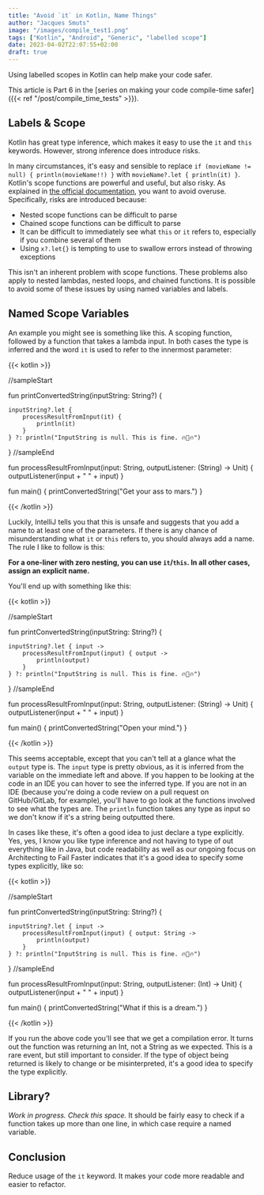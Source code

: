 ```yaml
---
title: "Avoid `it` in Kotlin, Name Things"
author: "Jacques Smuts"
image: "/images/compile_test1.png"
tags: ["Kotlin", "Android", "Generic", "labelled scope"]
date: 2023-04-02T22:07:55+02:00
draft: true
---
```


Using labelled scopes in Kotlin can help make your code safer.

<!--more-->

This article is Part 6 in the [series on making your code compile-time safer]({{< ref "/post/compile_time_tests" >}}).

## Labels & Scope

Kotlin has great type inference, which makes it easy to use the `it` and `this` keywords. However, strong inference does introduce risks.

In many circumstances, it's easy and sensible to replace `if (movieName != null) { println(movieName!!) }` with `movieName?.let { println(it) }`. Kotlin's scope functions are powerful and useful, but also risky. As explained in [the official documentation](https://kotlinlang.org/docs/reference/scope-functions.html), you want to avoid overuse. Specifically, risks are introduced because:
 - Nested scope functions can be difficult to parse
 - Chained scope functions can be difficult to parse
 - It can be difficult to immediately see what `this` or `it` refers to, especially if you combine several of them
 - Using `x?.let{}` is tempting to use to swallow errors instead of throwing exceptions

This isn't an inherent problem with scope functions. These problems also apply to nested lambdas, nested loops, and chained functions. It is possible to avoid some of these issues by using named variables and labels.

## Named Scope Variables

An example you might see is something like this. A scoping function, followed by a function that takes a lambda input. In both cases the type is inferred and the word `it` is used to refer to the innermost parameter:

{{< kotlin >}}

//sampleStart

fun printConvertedString(inputString: String?) {

    inputString?.let {
        processResultFromInput(it) {
            println(it)
        }
    } ?: println("InputString is null. This is fine. 🔥🐶🔥")

}
//sampleEnd


fun processResultFromInput(input: String, outputListener: (String) -> Unit) {
    outputListener(input + " " + input)
}

fun main() {
  printConvertedString("Get your ass to mars.")
}

{{< /kotlin >}}

Luckily, IntelliJ tells you that this is unsafe and suggests that you add a name to at least one of the parameters. If there is any chance of misunderstanding what `it` or `this` refers to, you should always add a name. The rule I like to follow is this:

**For a one-liner with zero nesting, you can use `it`/`this`. In all other cases, assign an explicit name.**

You'll end up with something like this:

{{< kotlin >}}

//sampleStart

fun printConvertedString(inputString: String?) {

    inputString?.let { input ->
        processResultFromInput(input) { output ->
            println(output)
        }
    } ?: println("InputString is null. This is fine. 🔥🐶🔥")

}
//sampleEnd


fun processResultFromInput(input: String, outputListener: (String) -> Unit) {
    outputListener(input + " " + input)
}

fun main() {
  printConvertedString("Open your mind.")
}

{{< /kotlin >}}

This seems acceptable, except that you can't tell at a glance what the `output` type is. The `input` type is pretty obvious, as it is inferred from the variable on the immediate left and above. If you happen to be looking at the code in an IDE you can hover to see the inferred type. If you are not in an IDE (because you're doing a code review on a pull request on GitHub/GitLab, for example), you'll have to go look at the functions involved to see what the types are. The `println` function takes any type as input so we don't know if it's a string being outputted there.

In cases like these, it's often a good idea to just declare a type explicitly. Yes, yes, I know you like type inference and not having to type of out everything like in Java, but code readability as well as our ongoing focus on Architecting to Fail Faster indicates that it's a good idea to specify some types explicitly, like so:

{{< kotlin >}}

//sampleStart

fun printConvertedString(inputString: String?) {

    inputString?.let { input ->
        processResultFromInput(input) { output: String ->
            println(output)
        }
    } ?: println("InputString is null. This is fine. 🔥🐶🔥")

}
//sampleEnd


fun processResultFromInput(input: String, outputListener: (Int) -> Unit) {
    outputListener(input + " " + input)
}

fun main() {
  printConvertedString("What if this is a dream.")
}

{{< /kotlin >}}

If you run the above code you'll see that we get a compilation error. It turns out the function was returning an Int, not a String as we expected. This is a rare event, but still important to consider. If the type of object being returned is likely to change or be misinterpreted, it's a good idea to specify the type explicitly.

## Library?

*Work in progress. Check this space.* It should be fairly easy to check if a function takes up more than one line, in which case require a named variable.

## Conclusion

Reduce usage of the `it` keyword. It makes your code more readable and easier to refactor.
